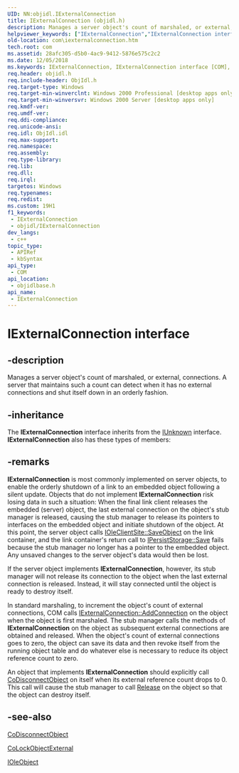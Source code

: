 ```yaml
---
UID: NN:objidl.IExternalConnection
title: IExternalConnection (objidl.h)
description: Manages a server object's count of marshaled, or external, connections. A server that maintains such a count can detect when it has no external connections and shut itself down in an orderly fashion.
helpviewer_keywords: ["IExternalConnection","IExternalConnection interface [COM]","IExternalConnection interface [COM]","described","_com_iexternalconnection","com.iexternalconnection","objidlbase/IExternalConnection"]
old-location: com\iexternalconnection.htm
tech.root: com
ms.assetid: 28afc305-d5b0-4ac9-9412-5876e575c2c2
ms.date: 12/05/2018
ms.keywords: IExternalConnection, IExternalConnection interface [COM], IExternalConnection interface [COM],described, _com_iexternalconnection, com.iexternalconnection, objidlbase/IExternalConnection
req.header: objidl.h
req.include-header: ObjIdl.h
req.target-type: Windows
req.target-min-winverclnt: Windows 2000 Professional [desktop apps only]
req.target-min-winversvr: Windows 2000 Server [desktop apps only]
req.kmdf-ver: 
req.umdf-ver: 
req.ddi-compliance: 
req.unicode-ansi: 
req.idl: ObjIdl.idl
req.max-support: 
req.namespace: 
req.assembly: 
req.type-library: 
req.lib: 
req.dll: 
req.irql: 
targetos: Windows
req.typenames: 
req.redist: 
ms.custom: 19H1
f1_keywords:
 - IExternalConnection
 - objidl/IExternalConnection
dev_langs:
 - c++
topic_type:
 - APIRef
 - kbSyntax
api_type:
 - COM
api_location:
 - objidlbase.h
api_name:
 - IExternalConnection
---
```


# IExternalConnection interface


## -description

Manages a server object's count of marshaled, or external, connections. A server that maintains such a count can detect when it has no external connections and shut itself down in an orderly fashion.

## -inheritance

The <b>IExternalConnection</b> interface inherits from the <a href="/windows/desktop/api/unknwn/nn-unknwn-iunknown">IUnknown</a> interface. <b>IExternalConnection</b> also has these types of members:

## -remarks

<b>IExternalConnection</b> is most commonly implemented on server objects, to enable the orderly shutdown of a link to an embedded object following a silent update. Objects that do not implement <b>IExternalConnection</b> risk losing data in such a situation: When the final link client releases the embedded (server) object, the last external connection on the object's stub manager is released, causing the stub manager to release its pointers to interfaces on the embedded object and initiate shutdown of the object. At this point, the server object calls <a href="/windows/desktop/api/oleidl/nf-oleidl-ioleclientsite-saveobject">IOleClientSite::SaveObject</a> on the link container, and the link container's return call to <a href="/windows/desktop/api/objidl/nf-objidl-ipersiststorage-save">IPersistStorage::Save</a> fails because the stub manager no longer has a pointer to the embedded object. Any unsaved changes to the server object's data would then be lost. 



If the server object implements <b>IExternalConnection</b>, however, its stub manager will not release its connection to the object when the last external connection is released. Instead, it will stay connected until the object is ready to destroy itself. 

In standard marshaling, to increment the object's count of external connections, COM calls <a href="/windows/desktop/api/objidl/nf-objidl-iexternalconnection-addconnection">IExternalConnection::AddConnection</a> on the object when the object is first marshaled. The stub manager calls the methods of <b>IExternalConnection</b> on the object as subsequent external connections are obtained and released. When the object's count of external connections goes to zero, the object can save its data and then revoke itself from the running object table and do whatever else is necessary to reduce its object reference count to zero.

An object that implements <b>IExternalConnection</b> should explicitly call <a href="/windows/desktop/api/combaseapi/nf-combaseapi-codisconnectobject">CoDisconnectObject</a> on itself when its external reference count drops to 0. This call will cause the stub manager to call <a href="/windows/desktop/api/unknwn/nf-unknwn-iunknown-release">Release</a> on the object so that the object can destroy itself.

## -see-also

<a href="/windows/desktop/api/combaseapi/nf-combaseapi-codisconnectobject">CoDisconnectObject</a>



<a href="/windows/desktop/api/combaseapi/nf-combaseapi-colockobjectexternal">CoLockObjectExternal</a>



<a href="/windows/desktop/api/oleidl/nn-oleidl-ioleobject">IOleObject</a>
